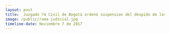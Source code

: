 ```yaml
---
layout: post
title:  Juzgado 74 Civil de Bogotá ordenó suspension del despido de los 8 pilotos
image: /public/rama-judicial.jpg
timeline-date: Noviembre 7 de 2017
---
```



